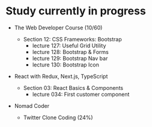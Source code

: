 # Study currently in progress

  - The Web Developer Course (10/60)
    - Section 12: CSS Frameworks: Bootstrap
      - lecture 127: Useful Grid Utility
      - lecture 128: Bootstrap & Forms
      - lecture 129: Bootstrap Nav bar
      - lecture 130: Bootstrap Icon

  - React with Redux, Next.js, TypeScript
    - Section 03: React Basics & Components
      - lecture 034: First customer component

  - Nomad Coder
    - Twitter Clone Coding (24%)
